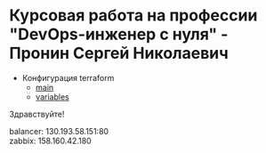 # Курсовая работа на профессии "DevOps-инженер с нуля" - Пронин Сергей Николаевич

- Конфигурация terraform
    - [main](main.tf)  
    - [variables](variables.tf)

Здравствуйте!

balancer: 130.193.58.151:80  
zabbix: 158.160.42.180



